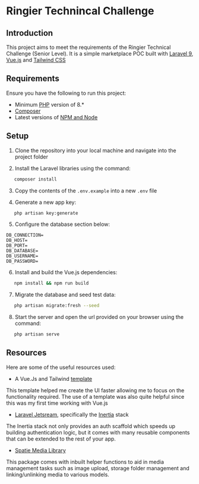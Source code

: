 # Ringier Technincal Challenge

## Introduction

This project aims to meet the requirements of the Ringier Technical Challenge (Senior Level). 
It is a simple marketplace POC built with [Laravel 9](https://laravel.com/docs/9.x/installation), [Vue.js](https://vuejs.org/guide/introduction.html) and [Tailwind CSS](https://tailwindcss.com/)

## Requirements
Ensure you have the following to run this project: 

- Minimum [PHP](https://www.php.net/downloads) version of 8.* 
- [Composer](https://getcomposer.org/) 
- Latest versions of [NPM and Node](https://nodejs.org/en/)

## Setup
1. Clone the repository into your local machine and navigate into the project folder

2. Install the Laravel libraries using the command:

```bash
   composer install
```

3. Copy the contents of the `.env.example` into a new `.env` file

4. Generate a new app key:

```bash
   php artisan key:generate
```
5. Configure the database section below:

```
DB_CONNECTION=
DB_HOST=
DB_PORT=
DB_DATABASE=
DB_USERNAME=
DB_PASSWORD=
```
6. Install and build the Vue.js dependencies:

```bash
   npm install && npm run build
```

7. Migrate the database and seed test data:

```bash
   php artisan migrate:fresh --seed
```

8. Start the server and open the url provided on your browser using the command:

```bash
   php artisan serve
```

## Resources

Here are some of the useful resources used:

- A Vue.Js and Tailwind [template](https://github.com/tailwindcomponents/e-commerce)

This template helped me create the UI faster allowing me to focus on the functionality required. The use of a template was also quite helpful since this was my first time working with Vue.js

- [Laravel Jetsream](https://jetstream.laravel.com/2.x/introduction.html), specifically the [Inertia](https://jetstream.laravel.com/2.x/introduction.html#inertia-vue) stack

The Inertia stack not only provides an auth scaffold which speeds up building authentication logic, but it comes with many reusable components that can be extended to the rest of your app.

- [Spatie Media Library](https://spatie.be/docs/laravel-medialibrary/v10/introduction)

This package comes with inbuilt helper functions to aid in media management tasks such as image upload, storage folder management and linking/unlinking media to various models.


